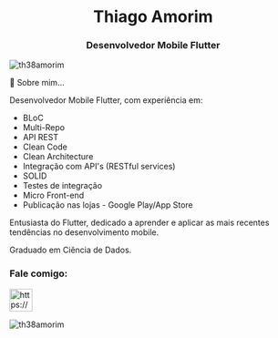 <h1 align="center">Thiago Amorim</h1>
<h3 align="center">Desenvolvedor Mobile Flutter</h3>

<p align="left"> <img src="https://komarev.com/ghpvc/?username=th38amorim&label=Profile%20views&color=0e75b6&style=flat" alt="th38amorim" /> </p>

📄 Sobre mim...  

Desenvolvedor Mobile Flutter, com experiência em:

- BLoC
- Multi-Repo
- API REST
- Clean Code
- Clean Architecture
- Integração com API's (RESTful services)
- SOLID
- Testes de integração
- Micro Front-end
- Publicação nas lojas - Google Play/App Store

Entusiasta do Flutter, dedicado a aprender e aplicar as mais recentes tendências no desenvolvimento mobile.

Graduado em Ciência de Dados.

<h3 align="left">Fale comigo:</h3>
<p align="left">
<a href="https://linkedin.com/in/th38amorim/" target="blank"><img align="center" src="https://cdn-icons-png.flaticon.com/512/174/174857.png" alt="https://www.linkedin.com/in/th38amorim/" height="40" width="40" /></a>
</p>

<p><img align="center" src="https://github-readme-streak-stats.herokuapp.com/?user=th38amorim&" alt="th38amorim" /></p>
